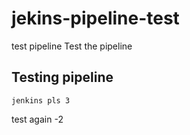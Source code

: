 # jekins-pipeline-test
test pipeline
Test the pipeline

## Testing pipeline 
```
jenkins pls 3
```

test again -2
